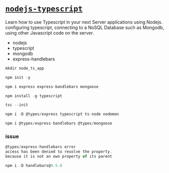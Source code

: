 # [`nodejs-typescript`](https://www.youtube.com/watch?v=UipIQ81kabs)

Learn how to use Typescript in your next Server applications using Nodejs. configuring typescript, connecting to a NoSQL Database such as Mongodb, using other Javascript code on the server.

- nodejs
- typescript
- mongodb
- express-handlebars

```ts
mkdir node_ts_app

npm init -y

npm i express express-bandlebars mongoose

npm install -g typescript

tsc --init

npm i -D @types/express typescript ts-node nodemon

npm i @types/express-bandlebars @types/mongoose
```

### issue

```ts
@types/express-handlebars error
access has been denied to resolve the property.
because it is not an own property of its parent

npm i -D handlebars@4.5.0
```
